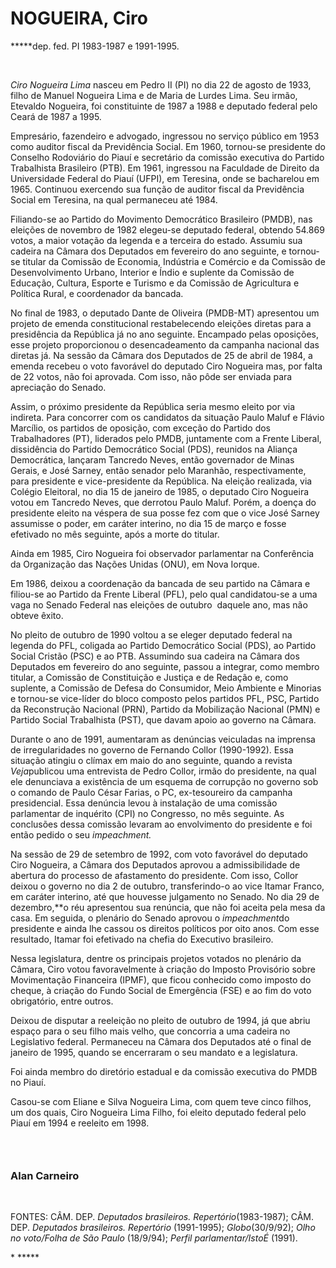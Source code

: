 NOGUEIRA, Ciro
==============

**\***dep. fed. PI 1983-1987 e 1991-1995.

 

*Ciro Nogueira Lima* nasceu em Pedro II (PI) no dia 22 de agosto de
1933, filho de Manuel Nogueira Lima e de Maria de Lurdes Lima. Seu
irmão, Etevaldo Nogueira, foi constituinte de 1987 a 1988 e deputado
federal pelo Ceará de 1987 a 1995.

Empresário, fazendeiro e advogado, ingressou no serviço público em 1953
como auditor fiscal da Previdência Social. Em 1960, tornou-se presidente
do Conselho Rodoviário do Piauí e secretário da comissão executiva do
Partido Trabalhista Brasileiro (PTB). Em 1961, ingressou na Faculdade de
Direito da Universidade Federal do Piauí (UFPI), em Teresina, onde se
bacharelou em 1965. Continuou exercendo sua função de auditor fiscal da
Previdência Social em Teresina, na qual permaneceu até 1984.

Filiando-se ao Partido do Movimento Democrático Brasileiro (PMDB), nas
eleições de novembro de 1982 elegeu-se deputado federal, obtendo 54.869
votos, a maior votação da legenda e a terceira do estado. Assumiu sua
cadeira na Câmara dos Deputados em fevereiro do ano seguinte, e
tornou-se titular da Comissão de Economia, Indústria e Comércio e da
Comissão de Desenvolvimento Urbano, Interior e Índio e suplente da
Comissão de Educação, Cultura, Esporte e Turismo e da Comissão de
Agricultura e Política Rural, e coordenador da bancada.

No final de 1983, o deputado Dante de Oliveira (PMDB-MT) apresentou um
projeto de emenda constitucional restabelecendo eleições diretas para a
presidência da República já no ano seguinte. Encampado pelas oposições,
esse projeto proporcionou o desencadeamento da campanha nacional das
diretas já. Na sessão da Câmara dos Deputados de 25 de abril de 1984, a
emenda recebeu o voto favorável do deputado Ciro Nogueira mas, por falta
de 22 votos, não foi aprovada. Com isso, não pôde ser enviada para
apreciação do Senado.

Assim, o próximo presidente da República seria mesmo eleito por via
indireta. Para concorrer com os candidatos da situação Paulo Maluf e
Flávio Marcílio, os partidos de oposição, com exceção do Partido dos
Trabalhadores (PT), liderados pelo PMDB, juntamente com a Frente
Liberal, dissidência do Partido Democrático Social (PDS), reunidos na
Aliança Democrática, lançaram Tancredo Neves, então governador de Minas
Gerais, e José Sarney, então senador pelo Maranhão, respectivamente,
para presidente e vice-presidente da República. Na eleição realizada,
via Colégio Eleitoral, no dia 15 de janeiro de 1985, o deputado Ciro
Nogueira votou em Tancredo Neves, que derrotou Paulo Maluf. Porém, a
doença do presidente eleito na véspera de sua posse fez com que o vice
José Sarney assumisse o poder, em caráter interino, no dia 15 de março e
fosse efetivado no mês seguinte, após a morte do titular.

Ainda em 1985, Ciro Nogueira foi observador parlamentar na Conferência
da Organização das Nações Unidas (ONU), em Nova Iorque.

Em 1986, deixou a coordenação da bancada de seu partido na Câmara e
filiou-se ao Partido da Frente Liberal (PFL), pelo qual candidatou-se a
uma vaga no Senado Federal nas eleições de outubro  daquele ano, mas não
obteve êxito.

No pleito de outubro de 1990 voltou a se eleger deputado federal na
legenda do PFL, coligada ao Partido Democrático Social (PDS), ao Partido
Social Cristão (PSC) e ao PTB. Assumindo sua cadeira na Câmara dos
Deputados em fevereiro do ano seguinte, passou a integrar, como membro
titular, a Comissão de Constituição e Justiça e de Redação e, como
suplente, a Comissão de Defesa do Consumidor, Meio Ambiente e Minorias e
tornou-se vice-líder do bloco composto pelos partidos PFL, PSC, Partido
da Reconstrução Nacional (PRN), Partido da Mobilização Nacional (PMN) e
Partido Social Trabalhista (PST), que davam apoio ao governo na Câmara.

Durante o ano de 1991, aumentaram as denúncias veiculadas na imprensa de
irregularidades no governo de Fernando Collor (1990-1992). Essa situação
atingiu o clímax em maio do ano seguinte, quando a revista
*Veja*publicou uma entrevista de Pedro Collor, irmão do presidente, na
qual ele denunciava a existência de um esquema de corrupção no governo
sob o comando de Paulo César Farias, o PC, ex-tesoureiro da campanha
presidencial. Essa denúncia levou à instalação de uma comissão
parlamentar de inquérito (CPI) no Congresso, no mês seguinte. As
conclusões dessa comissão levaram ao envolvimento do presidente e foi
então pedido o seu *impeachment.*

Na sessão de 29 de setembro de 1992, com voto favorável do deputado Ciro
Nogueira, a Câmara dos Deputados aprovou a admissibilidade de abertura
do processo de afastamento do presidente. Com isso, Collor deixou o
governo no dia 2 de outubro, transferindo-o ao vice Itamar Franco, em
caráter interino, até que houvesse julgamento no Senado. No dia 29 de
dezembro,**o réu apresentou sua renúncia, que não foi aceita pela mesa
da casa. Em seguida, o plenário do Senado aprovou o *impeachment*do
presidente e ainda lhe cassou os direitos políticos por oito anos. Com
esse resultado, Itamar foi efetivado na chefia do Executivo brasileiro.

Nessa legislatura, dentre os principais projetos votados no plenário da
Câmara, Ciro votou favoravelmente à criação do Imposto Provisório sobre
Movimentação Financeira (IPMF), que ficou conhecido como imposto do
cheque, à criação do Fundo Social de Emergência (FSE) e ao fim do voto
obrigatório, entre outros.

Deixou de disputar a reeleição no pleito de outubro de 1994, já que
abriu espaço para o seu filho mais velho, que concorria a uma cadeira no
Legislativo federal. Permaneceu na Câmara dos Deputados até o final de
janeiro de 1995, quando se encerraram o seu mandato e a legislatura.

Foi ainda membro do diretório estadual e da comissão executiva do PMDB
no Piauí.

Casou-se com Eliane e Silva Nogueira Lima, com quem teve cinco filhos,
um dos quais, Ciro Nogueira Lima Filho, foi eleito deputado federal pelo
Piauí em 1994 e reeleito em 1998.

###  

### Alan Carneiro

 

FONTES: CÂM. DEP. *Deputados brasileiros. Repertório*(1983-1987); CÂM.
DEP. *Deputados brasileiros. Repertório* (1991-1995); *Globo*(30/9/92);
*Olho no voto/Folha de São Paulo* (18/9/94); *Perfil parlamentar/IstoÉ*
(1991).

* *****
